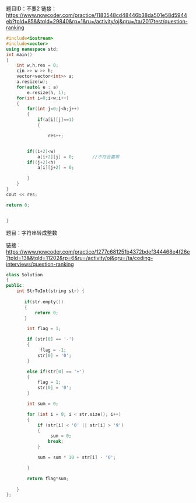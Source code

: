 题目ID：不要2
链接：https://www.nowcoder.com/practice/1183548cd48446b38da501e58d5944eb?tpId=85&&tqId=29840&rp=1&ru=/activity/oj&qru=/ta/2017test/question-ranking

```c++
#include<iostream> 
#include<vector>
using namespace std;
int main() 
{    
	int w,h,res = 0;    
	cin >> w >> h;   
	vector<vector<int>> a;    
	a.resize(w);   
	for(auto& e : a)       
		e.resize(h, 1);       
	for(int i=0;i<w;i++)   
	{       
		for(int j=0;j<h;j++)    
		{           
			if(a[i][j]==1)  
			{                

				res++;   


		if((i+2)<w)                   
			a[i+2][j] = 0;       //不符合置零                  
		if((j+2)<h)                
			a[i][j+2] = 0;  

		}       
	}   
}   
cout << res;  

return 0; 


}
```





题目：字符串转成整数 

链接： https://www.nowcoder.com/practice/1277c681251b4372bdef344468e4f26e?tpId=13&&tqId=11202&rp=6&ru=/activity/oj&qru=/ta/coding-interviews/question-ranking



```c++
class Solution 
{
public:
    int StrToInt(string str) {
        
       if(str.empty()) 
       {
           return 0;
       }

		int flag = 1;

		if (str[0] == '-')
		{
			 flag = -1;
			str[0] = '0';
		}

		else if(str[0] == '+')
		{
			flag = 1;
			str[0] = '0';
		}

		int sum = 0;

		for (int i = 0; i < str.size(); i++)
		{
			if (str[i] < '0' || str[i] > '9')
			{
				 sum = 0;
				break;
			}

			sum = sum * 10 + str[i] - '0';

		}

		return flag*sum;
        
    }
};
```

